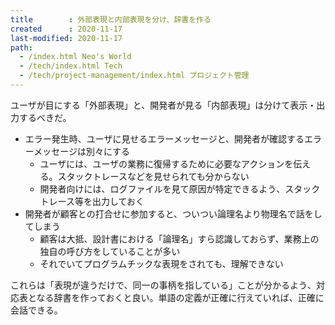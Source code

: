 ```yaml
---
title        : 外部表現と内部表現を分け、辞書を作る
created      : 2020-11-17
last-modified: 2020-11-17
path:
  - /index.html Neo's World
  - /tech/index.html Tech
  - /tech/project-management/index.html プロジェクト管理
---
```


ユーザが目にする「外部表現」と、開発者が見る「内部表現」は分けて表示・出力するべきだ。

- エラー発生時、ユーザに見せるエラーメッセージと、開発者が確認するエラーメッセージは別々にする
  - ユーザには、ユーザの業務に復帰するために必要なアクションを伝える。スタックトレースなどを見せられても分からない
  - 開発者向けには、ログファイルを見て原因が特定できるよう、スタックトレース等を出力しておく
- 開発者が顧客との打合せに参加すると、ついつい論理名より物理名で話をしてしまう
  - 顧客は大抵、設計書における「論理名」すら認識しておらず、業務上の独自の呼び方をしていることが多い
  - それでいてプログラムチックな表現をされても、理解できない

これらは「表現が違うだけで、同一の事柄を指している」ことが分かるよう、対応表となる辞書を作っておくと良い。単語の定義が正確に行えていれば、正確に会話できる。
